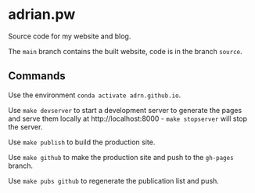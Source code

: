 adrian.pw
=========

Source code for my website and blog.

The `main` branch contains the built website, code is in the branch `source`.

Commands
--------

Use the environment `conda activate adrn.github.io`.

Use `make devserver` to start a development server to generate the pages and
serve them locally at http://localhost:8000 - `make stopserver` will stop the
server.

Use `make publish` to build the production site.

Use `make github` to make the production site and push to the `gh-pages` branch.

Use `make pubs github` to regenerate the publication list and push.
